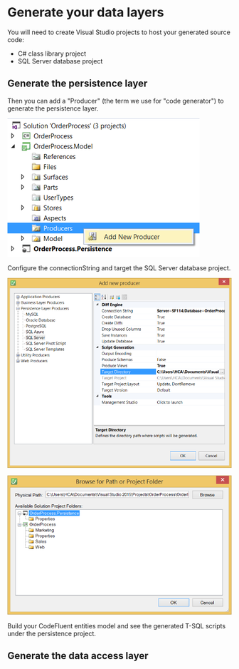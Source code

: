 # Generate your data layers

You will need to create Visual Studio projects to host your generated source code:
* C# class library project
* SQL Server database project


## Generate the persistence layer

Then you can add a "Producer" (the term  we use for "code generator") to generate the persistence layer.

![](img/getting-started/generate-your-data-layers-01.png)

Configure the connectionString and target the SQL Server database project.

![](img/getting-started/generate-your-data-layers-03.png)

![](img/getting-started/generate-your-data-layers-02.png)

Build your CodeFluent entities model and see the generated T-SQL scripts under the persistence project.

## Generate the data access layer
